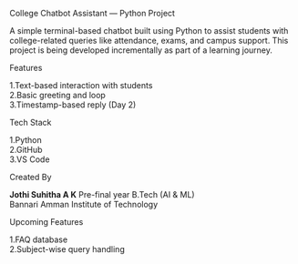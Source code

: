 College Chatbot Assistant — Python Project

A simple terminal-based chatbot built using Python to assist students with college-related queries like attendance, exams, and campus support. This project is being developed incrementally as part of a learning journey.

Features

1.Text-based interaction with students  
2.Basic greeting and loop  
3.Timestamp-based reply (Day 2)

Tech Stack

1.Python  
2.GitHub  
3.VS Code  


 Created By

**Jothi Suhitha A K**
Pre-final year B.Tech (AI & ML)  
Bannari Amman Institute of Technology


Upcoming Features

1.FAQ database  
2.Subject-wise query handling  

